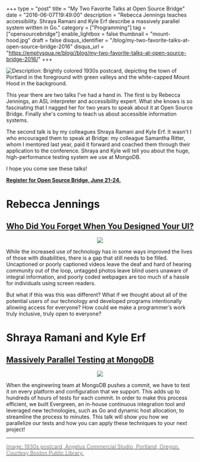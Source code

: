 +++
type = "post"
title = "My Two Favorite Talks at Open Source Bridge"
date = "2016-06-07T19:49:00"
description = "Rebecca Jennings teaches accessibility. Shraya Ramani and Kyle Erf describe a massively parallel system written in Go."
category = ["Programming"]
tag = ["opensourcebridge"]
enable_lightbox = false
thumbnail = "mount-hood.jpg"
draft = false
disqus_identifier = "/blog/my-two-favorite-talks-at-open-source-bridge-2016"
disqus_url = "https://emptysqua.re/blog//blog/my-two-favorite-talks-at-open-source-bridge-2016/"
+++

<p><img alt="Description: Brightly colored 1930s postcard, depicting the town of Portland in the foreground with green valleys and the white-capped Mount Hood in the background." src="mount-hood.jpg" /></p>
<p>This year there are two talks I've had a hand in. The first is by Rebecca Jennings, an ASL interpreter and accessibility expert. What she knows is so fascinating that I nagged her for two years to speak about it at Open Source Bridge. Finally she's coming to teach us about accessible information systems.</p>
<p>The second talk is by my colleagues Shraya Ramani and Kyle Erf. It wasn't I who encouraged them to speak at Bridge: my colleague Samantha Ritter, whom I mentored last year, paid it forward and coached them through their application to the conference. Shraya and Kyle will tell you about the huge, high-performance testing system we use at MongoDB.</p>
<p>I hope you come see these talks!</p>
<p><strong><a href="https://www.eventbrite.com/e/open-source-bridge-2016-registration-22759978709">Register for Open Source Bridge, June 21-24.</a></strong></p>
<h1 id="rebecca-jennings">Rebecca Jennings</h1>
<h2 id="who-did-you-forget-when-you-designed-your-ui"><a href="http://opensourcebridge.org/sessions/1867">Who Did You Forget When You Designed Your UI?</a></h2>
<div style="text-align: center">
<img src="rebecca-jennings.jpg" style="align: auto">
</div>

<p>While the increased use of technology has in some ways improved the lives of those with disabilities, there is a gap that still needs to be filled. Uncaptioned or poorly captioned videos leave the deaf and hard of hearing community out of the loop, untagged photos leave blind users unaware of integral information, and poorly coded webpages are too much of a hassle for individuals using screen readers. </p>
<p>But what if this was this was different? What if we thought about all of the potential users of our technology and developed programs intentionally allowing access for everyone? How could we make a programmer’s work truly inclusive, truly open to everyone?</p>
<h1 id="shraya-ramani-and-kyle-erf">Shraya Ramani and Kyle Erf</h1>
<h2 id="massively-parallel-testing-at-mongodb"><a href="http://opensourcebridge.org/sessions/1816">Massively Parallel Testing at MongoDB</a></h2>
<div style="text-align: center">
<img src="kyle-erf-and-shraya-ramani.jpg" style="align: auto">
</div>

<p>When the engineering team at MongoDB pushes a commit, we have to test it on every platform and configuration that we support. This adds up to hundreds of hours of tests for each commit. In order to make this process efficient, we built Evergreen, an in-house continuous integration tool and leveraged new technologies, such as Go and dynamic host allocation, to streamline the process to minutes. This talk will show you how we parallelize our tests and how you can apply these techniques to your next project!</p>
<hr />
<p><a href="https://www.flickr.com/photos/boston_public_library/"><span style="color: gray">Image: 1930s postcard, Angelus Commercial Studio, Portland, Oregon. Courtesy Boston Public Library.</span></a></p>
